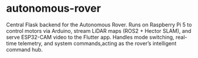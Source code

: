 # autonomous-rover
Central Flask backend for the Autonomous Rover. Runs on Raspberry Pi 5 to control motors via Arduino, stream LiDAR maps (ROS2 + Hector SLAM), and serve ESP32-CAM video to the Flutter app. Handles mode switching, real-time telemetry, and system commands,acting as the rover’s intelligent command hub.
